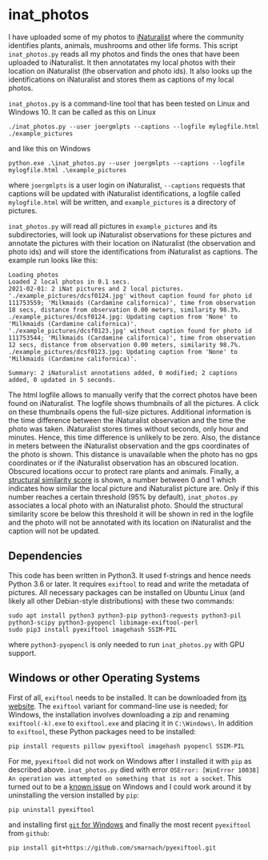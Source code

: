 # inat_photos

I have uploaded some of my photos to [iNaturalist](https://www.inaturalist.org) where the community identifies plants, animals, mushrooms and other life forms. This script `inat_photos.py` reads all my photos and finds the ones that have been uploaded to iNaturalist. It then annotatates my local photos with their location on iNaturalist (the observation and photo ids). It also looks up the identifications on iNaturalist and stores them as captions of my local photos.

`inat_photos.py` is a command-line tool that has been tested on Linux and Windows 10. It can be called as this on Linux

```
./inat_photos.py --user joergmlpts --captions --logfile mylogfile.html ./example_pictures
```

and like this on Windows

```
python.exe .\inat_photos.py --user joergmlpts --captions --logfile mylogfile.html .\example_pictures
```

where `joergmlpts` is a user login on iNaturalist, `--captions` requests that captions will be updated with iNaturalist identifications, a logfile called `mylogfile.html` will be written, and `example_pictures` is a directory of pictures.

`inat_photos.py` will read all pictures in `example_pictures` and its subdirectories, will look up iNaturalist observations for these pictures and annotate the pictures with their location on iNaturalist (the observation and photo ids) and will store the identifications from iNaturalist as captions. The example run looks like this:

```
Loading photos 
Loaded 2 local photos in 0.1 secs.
2021-02-01: 2 iNat pictures and 2 local pictures.
'./example_pictures/dcsf0124.jpg' without caption found for photo id 111753559; 'Milkmaids (Cardamine californica)', time from observation 18 secs, distance from observation 0.00 meters, similarity 98.3%.
./example_pictures/dcsf0124.jpg: Updating caption from 'None' to 'Milkmaids (Cardamine californica)'.
'./example_pictures/dcsf0123.jpg' without caption found for photo id 111753544; 'Milkmaids (Cardamine californica)', time from observation 12 secs, distance from observation 0.00 meters, similarity 98.7%.
./example_pictures/dcsf0123.jpg: Updating caption from 'None' to 'Milkmaids (Cardamine californica)'.

Summary: 2 iNaturalist annotations added, 0 modified; 2 captions added, 0 updated in 5 seconds.
```

The html logfile allows to manually verify that the correct photos have been found on iNaturalist. The logfile shows thumbnails of all the pictures. A click on these thumbnails opens the full-size pictures. Additional information is the time difference between the iNaturalist observation and the time the photo was taken. iNaturalist stores times without seconds, only hour and minutes. Hence, this time difference is unlikely to be zero. Also, the distance in meters between the iNaturalist observation and the gps coordinates of the photo is shown. This distance is unavailable when the photo has no gps coordinates or if the iNaturalist observation has an obscured location. Obscured locations occur to protect rare plants and animals. Finally, a [structural similarity score](https://en.wikipedia.org/wiki/Structural_similarity) is shown, a number between 0 and 1 which indicates how similar the local picture and iNaturalist picture are. Only if this number reaches a certain threshold (95% by default), `inat_photos.py` associates a local photo with an iNaturalist photo. Should the structural similarity score be below this threshold it will be shown in red in the logfile and the photo will not be annotated with its location on iNaturalist and the caption will not be updated.


## Dependencies

This code has been written in Python3. It used f-strings and hence needs Python 3.6 or later. It requires `exiftool` to read and write the metadata of pictures. All necessary packages can be installed on Ubuntu Linux (and likely all other Debian-style distributions) with these two commands:

```
sudo apt install python3 python3-pip python3-requests python3-pil python3-scipy python3-pyopencl libimage-exiftool-perl
sudo pip3 install pyexiftool imagehash SSIM-PIL
```

where `python3-pyopencl` is only needed to run `inat_photos.py` with GPU support.

## Windows or other Operating Systems

First of all, `exiftool` needs to be installed. It can be downloaded from [its website](https://exiftool.org/). The `exiftool` variant for command-line use is needed; for Windows, the installation involves downloading a zip and renaming `exiftool(-k).exe` to `exiftool.exe` and placing it in `C:\Windows\`. In addition to `exiftool`, these Python packages need to be installed:

```
pip install requests pillow pyexiftool imagehash pyopencl SSIM-PIL
```

For me, `pyexiftool` did not work on Windows after I installed it with `pip` as described above. `inat_photos.py` died with error `OSError: [WinError 10038] An operation was attempted on something that is not a socket`. This turned out to be a [known issue](https://github.com/smarnach/pyexiftool/issues/26) on Windows and I could work around it by uninstalling the version installed by `pip`:

```
pip uninstall pyexiftool
```

and installing first [`git` for Windows](https://gitforwindows.org/) and finally the most recent `pyexiftool` from `github`:

```
pip install git+https://github.com/smarnach/pyexiftool.git
```
